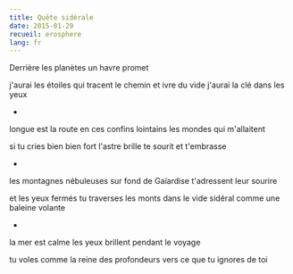 ```yaml
---
title: Quête sidérale
date: 2015-01-29
recueil: erosphere
lang: fr
---
```


Derrière les planètes
un havre promet

j'aurai les étoiles qui tracent le chemin
et ivre du vide j'aurai la clé dans les yeux

*

longue est la route en ces confins
lointains les mondes qui m'allaitent

si tu cries bien bien fort l'astre brille
te sourit et t'embrasse

*

les montagnes nébuleuses sur fond de Gaïardise
t'adressent leur sourire

et les yeux fermés tu traverses les monts
dans le vide sidéral comme une baleine volante

*

la mer est calme
les yeux brillent pendant le voyage

tu voles comme la reine des profondeurs
vers ce que tu ignores de toi
